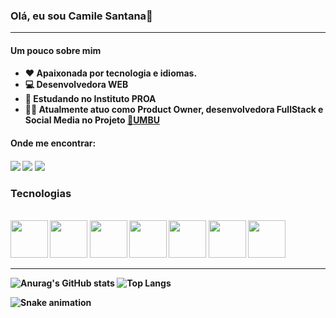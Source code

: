 
### Olá, eu sou Camile Santana👋

<hr>

<h4> Um pouco sobre mim <h4/>
   <ul>
      <li>❤️ Apaixonada por tecnologia e idiomas. </li>
      <li> 💻 Desenvolvedora WEB </li>
      <li> 💙 Estudando no Instituto PROA</li>
      <li> 👩‍💻 Atualmente atuo como Product Owner, desenvolvedora FullStack e Social Media no Projeto <a href ="https://github.com/sejaumbu">🌿UMBU <a/> </li>
    </ul>

  <h4> Onde me encontrar: <h4/>
      <div> 
            <a href="https://instagram.com/voidmile" target="_blank"><img src="https://img.shields.io/badge/-Instagram-%23E4405F?style=for-the-badge&logo=instagram&logoColor=white" target="_blank"></a>
            <a href = "mailto:camilesantana21@gmail.com"><img src="https://img.shields.io/badge/-Gmail-%23333?style=for-the-badge&logo=gmail&logoColor=white" target="_blank"></a>
            <a href="https://www.linkedin.com/in/camile-santana-644366202/" target="_blank"><img src="https://img.shields.io/badge/-LinkedIn-%230077B5?style=for-the-badge&logo=linkedin&logoColor=white" target="_blank"></a>   
      </div>

  <h3> Tecnologias </h3>
  <div style="display: inline_block"><br>
  <img width = 60px src="https://cdn.jsdelivr.net/gh/devicons/devicon/icons/html5/html5-original-wordmark.svg" />
  <img width = 60px src="https://cdn.jsdelivr.net/gh/devicons/devicon/icons/css3/css3-original-wordmark.svg" />
  <img width = 60px src="https://cdn.jsdelivr.net/gh/devicons/devicon/icons/sass/sass-original.svg" />
  <img width = 60px src="https://cdn.jsdelivr.net/gh/devicons/devicon/icons/javascript/javascript-original.svg" />
  <img width = 60px src="https://cdn.jsdelivr.net/gh/devicons/devicon/icons/react/react-original-wordmark.svg" />        
  <img width = 60px src="https://cdn.jsdelivr.net/gh/devicons/devicon/icons/java/java-original-wordmark.svg" />
  <img width = 60px src="https://cdn.jsdelivr.net/gh/devicons/devicon/icons/python/python-original.svg"/>
  
            
            

  <hr>

  

  ![Anurag's GitHub stats](https://github-readme-stats.vercel.app/api?username=ichcamile\&rank_icon=github)
  ![Top Langs](https://github-readme-stats.vercel.app/api/top-langs/?username=ichcamile\&layout=compact)

![Snake animation](https://github.com/ichcamile/ichcamile/blob/output/github-contribution-grid-snake.svg)


<!--
**ichcamile/ichcamile** is a ✨ _special_ ✨ repository because its `README.md` (this file) appears on your GitHub profile.

Here are some ideas to get you started:


-->

